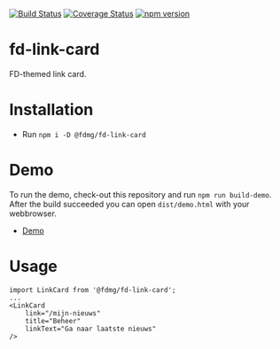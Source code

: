 [![Build Status](https://travis-ci.org/FDMediagroep/fd-ts-react-link-card.svg?branch=master)](https://travis-ci.org/FDMediagroep/fd-ts-react-link-card)
[![Coverage Status](https://coveralls.io/repos/github/FDMediagroep/fd-ts-react-link-card/badge.svg?branch=master)](https://coveralls.io/github/FDMediagroep/fd-ts-react-link-card?branch=master)
[![npm version](https://badge.fury.io/js/%40fdmg%2Ffd-link-card.svg)](https://badge.fury.io/js/%40fdmg%2Ffd-link-card)


# fd-link-card
FD-themed link card.

# Installation
* Run `npm i -D @fdmg/fd-link-card`

# Demo
To run the demo, check-out this repository and run `npm run build-demo`.
After the build succeeded you can open `dist/demo.html` with your webbrowser.
* [Demo](http://static.fd.nl/react/link-card/demo.html)

# Usage
```
import LinkCard from '@fdmg/fd-link-card';
...
<LinkCard
    link="/mijn-nieuws"
    title="Beheer"
    linkText="Ga naar laatste nieuws"
/>
```
